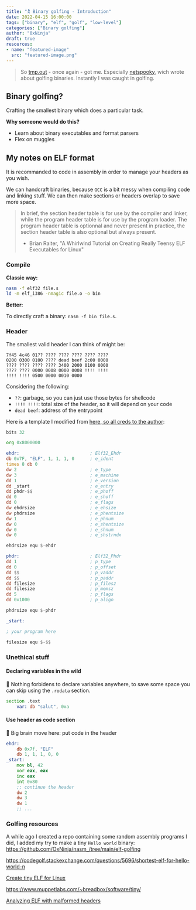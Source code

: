 ```yaml
---
title: "🏌️ Binary golfing - Introduction"
date: 2022-04-15 16:00:00
tags: ["binary", "elf", "golf", "low-level"]
categories: ["Binary golfing"]
author: "0xNinja"
draft: true
resources:
- name: "featured-image"
  src: "featured-image.png"
---
```


> So [tmp.out](https://tmpout.sh) - once again - got me. Especially [netspooky](https://n0.lol/), wich wrote about golfing binaries. Instantly I was caught in golfing.

## Binary golfing?

Crafting the smallest binary which does a particular task.

**Why someone would do this?**

* Learn about binary executables and format parsers
* Flex on muggles

## My notes on ELF format

It is recommanded to code in assembly in order to manage your headers as you wish.

We can handcraft binaries, because `GCC` is a bit messy when compiling code and linking stuff. We can then make sections or headers overlap to save more space.

> In brief, the section header table is for use by the compiler and linker, while the program header table is for use by the program loader.
> The program header table is optionnal and never present in practice, the section header table is also optional but always present.
> - Brian Raiter, "A Whirlwind Tutorial on Creating Really Teensy ELF Executables for Linux"


### Compile

**Classic way:**

```sh
nasm -f elf32 file.s
ld -m elf_i386 -nmagic file.o -o bin
```

**Better:**

To directly craft a binary: `nasm -f bin file.s`.

### Header

The smallest valid header I can think of might be:

```hex
7f45 4c46 01?? ???? ???? ???? ???? ????
0200 0300 0100 ???? dead beef 2c00 0000
???? ???? ???? ???? 3400 2000 0100 0000
???? ???? 0000 0008 0000 0008 !!!! !!!!
!!!! !!!! 0500 0000 0010 0000
```

Considering the following:

* `??`: garbage, so you can just use those bytes for shellcode
* `!!!! !!!!`: total size of the header, so it will depend on your code
* `dead beef`: address of the entrypoint

Here is a template I modified from [here, so all creds to the author](https://www.muppetlabs.com/~breadbox/software/tiny/teensy.html):

```asm
bits 32

org 0x8000000

ehdr:                           ; Elf32_Ehdr
db 0x7F, "ELF", 1, 1, 1, 0      ; e_ident
times 8 db 0
dw 2                            ; e_type
dw 3                            ; e_machine
dd 1                            ; e_version
dd _start                       ; e_entry
dd phdr-$$                      ; e_phoff
dd 0                            ; e_shoff
dd 0                            ; e_flags
dw ehdrsize                     ; e_ehsize
dw phdrsize                     ; e_phentsize
dw 1                            ; e_phnum
dw 0                            ; e_shentsize
dw 0                            ; e_shnum
dw 0                            ; e_shstrndx

ehdrsize equ $-ehdr

phdr:                           ; Elf32_Phdr
dd 1                            ; p_type
dd 0                            ; p_offset
dd $$                           ; p_vaddr
dd $$                           ; p_paddr
dd filesize                     ; p_filesz
dd filesize                     ; p_memsz
dd 5                            ; p_flags
dd 0x1000                       ; p_align

phdrsize equ $-phdr

_start:

; your program here

filesize equ $-$$
```

### Unethical stuff

#### Declaring variables in the wild

🙈 Nothing forbidens to declare variables anywhere, to save some space you can skip using the `.rodata` section.

```asm
section .text
	var: db "salut", 0xa
```

#### Use header as code section

🧠 Big brain move here: put code in the header

```asm
ehdr:
	db 0x7f, "ELF"
	db 1, 1, 1, 0, 0
_start:
	mov bl, 42
	xor eax, eax
	inc eax
	int 0x80
	;; continue the header
	dw 2
	dw 3
	dw 1
	;; ...
```

### Golfing resources

A while ago I created a repo containing some random assembly programs I did, I added my try to make a tiny `Hello world` binary: https://github.com/OxNinja/nasm_/tree/main/elf-golfing

https://codegolf.stackexchange.com/questions/5696/shortest-elf-for-hello-world-n

[Create tiny ELF for Linux](https://www.muppetlabs.com/~breadbox/software/tiny/teensy.html)

https://www.muppetlabs.com/~breadbox/software/tiny/

[Analyzing ELF with malformed headers](https://binaryresearch.github.io/2019/09/17/Analyzing-ELF-Binaries-with-Malformed-Headers-Part-1-Emulating-Tiny-Programs.html)

